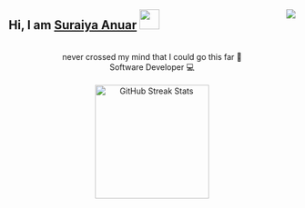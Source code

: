 ## Hi, I am [Suraiya Anuar](https://suraiyaanr.github.io/) <img align="right" src="https://visitor-badge.laobi.icu/badge?page_id=suraiyaanr.suraiyaanr"><img src="https://media.giphy.com/media/hvRJCLFzcasrR4ia7z/giphy.gif" width="35">
 
<br>

<div align=center>
never crossed my mind that I could go this far 🌱 <br>
Software Developer 💻<br><br>

<img src="https://github-readme-streak-stats.herokuapp.com/?user=suraiyaanr&theme=dark&date_format=j%20M%5B%20Y%5D&currStreakLabel=98A8F8&fire=98A8F8&ring=98A8F8" alt="GitHub Streak Stats" height="200" />
<br>
</div>
